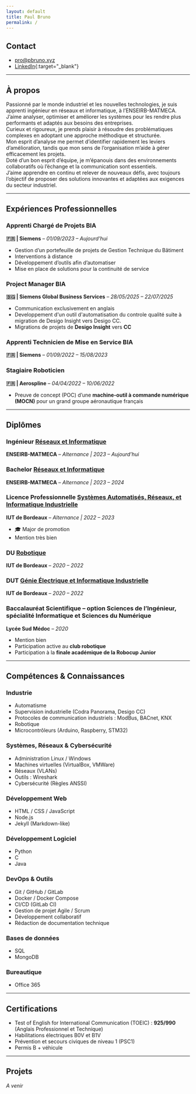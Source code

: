 ```yaml
---
layout: default
title: Paul Bruno
permalink: /
---
```


## Contact
- [pro@pbruno.xyz](mailto:pro@pbruno.xyz)  
- [LinkedIn](https://www.linkedin.com/in/paulbruno33){:target="_blank"} 

---

## À propos
Passionné par le monde industriel et les nouvelles technologies, je suis apprenti ingénieur en réseaux et informatique, à l’ENSEIRB-MATMECA.  
J’aime analyser, optimiser et améliorer les systèmes pour les rendre plus performants et adaptés aux besoins des entreprises.  
Curieux et rigoureux, je prends plaisir à résoudre des problématiques complexes en adoptant une approche méthodique et structurée.  
Mon esprit d’analyse me permet d’identifier rapidement les leviers d’amélioration, tandis que mon sens de l’organisation m’aide à gérer efficacement les projets.  
Doté d’un bon esprit d’équipe, je m’épanouis dans des environnements collaboratifs où l’échange et la communication sont essentiels.  
J’aime apprendre en continu et relever de nouveaux défis, avec toujours l’objectif de proposer des solutions innovantes et adaptées aux exigences du secteur industriel.  

---

## Expériences Professionnelles

### Apprenti Chargé de Projets BIA  
**🇫🇷 | Siemens** – *01/09/2023 – Aujourd’hui*  
- Gestion d’un portefeuille de projets de Gestion Technique du Bâtiment  
- Interventions à distance  
- Développement d’outils afin d’automatiser  
- Mise en place de solutions pour la continuité de service  

### Project Manager BIA  
**🇧🇬 | Siemens Global Business Services** – *28/05/2025 – 22/07/2025*  
- Communication exclusivement en anglais  
- Developpement d'un outil d'automatisation du controle qualité suite à migration de Desigo Insight vers Desigo CC. 
- Migrations de projets de **Desigo Insight** vers **CC**  

### Apprenti Technicien de Mise en Service BIA  
**🇫🇷 | Siemens** – *01/09/2022 – 15/08/2023*  

### Stagiaire Roboticien  
**🇫🇷 | Aerospline** – *04/04/2022 – 10/06/2022*  
- Preuve de concept (POC) d’une **machine-outil à commande numérique (MOCN)** pour un grand groupe aéronautique français  

---

## Diplômes

### Ingénieur [Réseaux et Informatique](https://formation-en.bordeaux-inp.fr/en/training-offer/titre-d-ingenieur-DING/ingenieur-specialite-reseaux-et-informatique-LUMF0009.html)
**ENSEIRB-MATMECA** – *Alternance | 2023 – Aujourd’hui*  

### Bachelor [Réseaux et Informatique](https://formation-en.bordeaux-inp.fr/en/training-offer/titre-d-ingenieur-DING/ingenieur-specialite-reseaux-et-informatique-LUMF0009.html)  
**ENSEIRB-MATMECA** – *Alternance | 2023 – 2024*  

### Licence Professionnelle [Systèmes Automatisés, Réseaux, et Informatique Industrielle](https://www.iut.u-bordeaux.fr/geii/images/Lpro/LP_GRADIGNAN_GEII_SARI_print.pdf) 
**IUT de Bordeaux** – *Alternance | 2022 – 2023*  
- 🎓 Major de promotion  
- Mention très bien  


### DU [Robotique](https://www.iut.u-bordeaux.fr/formations/ra/)
**IUT de Bordeaux** – *2020 – 2022*  

### DUT [Génie Électrique et Informatique Industrielle](https://www.iut.u-bordeaux.fr/geii/)  
**IUT de Bordeaux** – *2020 – 2022*  

### Baccalauréat Scientifique – option Sciences de l’Ingénieur, spécialité Informatique et Sciences du Numérique  
**Lycée Sud Médoc** – *2020*  
- Mention bien  
- Participation active au **club robotique**  
- Participation à la **finale académique de la Robocup Junior**  

---

## Compétences & Connaissances

### Industrie
- Automatisme  
- Supervision industrielle (Codra Panorama, Desigo CC)  
- Protocoles de communication industriels : ModBus, BACnet, KNX  
- Robotique    
- Microcontrôleurs (Arduino, Raspberry, STM32)  


### Systèmes, Réseaux & Cybersécurité
- Administration Linux / Windows
- Machines virtuelles (VirtualBox, VMWare)
- Réseaux (VLANs)  
- Outils : Wireshark  
- Cybersécurité (Règles ANSSI)

### Développement Web
- HTML / CSS / JavaScript  
- Node.js  
- Jekyll (Markdown-like)  

### Développement Logiciel
- Python  
- C  
- Java  

### DevOps & Outils
- Git / GitHub / GitLab  
- Docker / Docker Compose  
- CI/CD (GitLab CI)  
- Gestion de projet Agile / Scrum  
- Développement collaboratif  
- Rédaction de documentation technique  

### Bases de données
- SQL  
- MongoDB  

### Bureautique
- Office 365   

---

## Certifications
- Test of English for International Communication (TOEIC) : **925/990** (Anglais Professionnel et Technique)
- Habilitations électriques B0V et B1V  
- Prévention et secours civiques de niveau 1 (PSC1)  
- Permis B + véhicule  

---

## Projets
*A venir*  
